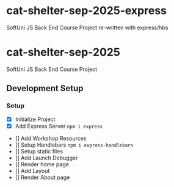 # cat-shelter-sep-2025-express

SoftUni JS Back End Course Project re-written with express/hbs

# cat-shelter-sep-2025

SoftUni JS Back End Course Project

## Development Setup

### Setup

-  [x] Initialize Project
-  [x] Add Express Server `npm i express`
-  [] Add Workshop Resources
-  [] Setup Handlebars `npm i express-handlebars`
-  [] Setup static files
-  [] Add Launch Debugger
-  [] Render home page
-  [] Add Layout
-  [] Render About page
